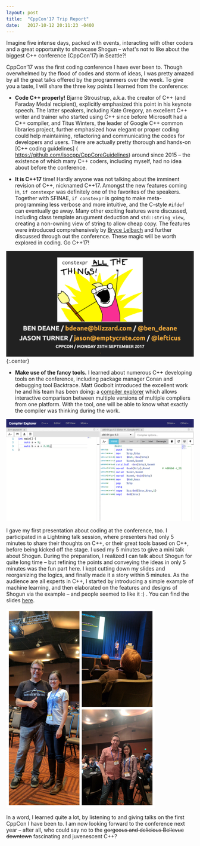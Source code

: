 ```yaml
---
layout: post
title:  "CppCon'17 Trip Report"
date:   2017-10-12 20:11:23 -0400
---
```


Imagine five intense days, packed with events, interacting with other coders and a great opportunity to showcase Shogun – what's not to like about the biggest C++ conference (CppCon’17) in Seattle?! 

CppCon’17 was the first coding conference I have ever been to. Though overwhelmed by the flood of codes and storm of ideas, I was pretty amazed by all the great talks offered by the programmers over the week. To give you a taste, I will share the three key points I learned from the conference:

-	**Code C++ properly!**  Bjarne Stroustrup, a.k.a. the creator of C++ (and Faraday Medal recipient), explicitly emphasized this point in his keynote speech. The latter speakers, including Kate Gregory, an excellent C++ writer and trainer who started using C++ since before Microsoft had a C++ compiler, and Titus Winters, the leader of Google C++ common libraries project, further emphasized how elegant or proper coding could help maintaining, refactoring and communicating the codes for developers and users. There are actually pretty thorough and hands-on [C++ coding guidelines] ( https://github.com/isocpp/CppCoreGuidelines) around since 2015 – the existence of which many C++ coders, including myself, had no idea about before the conference. 

-	**It is C++17** time! Hardly anyone was not talking about the imminent revision of C++, nicknamed C++17. Amongst the new features coming in, `if constexpr` was definitely one of the favorites of the speakers. Together with SFINAE, `if constexpr` is going to make meta-programming less verbose and more intuitive, and the C-style `#ifdef` can eventually go away. Many other exciting features were discussed, including class template arugument deduction and `std::string_view`, creating a non-owning view of string to allow cheap copy.  The features were introduced comprehensively by [Bryce Lelbach]( https://brycelelbach.github.io/cpp17_features/) and further discussed through out the conference. These magic will be worth explored in coding. Go C++17!

<img src="/img/cppcon/constexpr.png" width="600" position="middle">{:.center}

-	**Make use of the fancy tools.** I learned about numerous C++ developing tools on the conference, including package manager Conan and debugging tool Backtrace. Matt Godbolt introduced the excellent work he and his team has been doing: a [compiler explorer]( https://github.com/mattgodbolt/compiler-explorer) which allows interactive comparison between multiple versions of multiple compliers from one platform. With the tool, one will be able to know what exactly the compiler was thinking during the work.

<img src="/img/cppcon/CompilerExplorer.png" width="600" position="middle">


I gave my first presentation about coding at the conference, too. I participated in a Lightning talk session, where presenters had only 5 minutes to share their thoughts on C++, or their great tools based on C++, before being kicked off the stage. I used my 5 minutes to give a mini talk about Shogun. During the preparation, I realized I can talk about Shogun for quite long time – but refining the points and conveying the ideas in only 5 minutes was the fun part here. I kept cutting down my slides and reorganizing the logics, and finally made it a story within 5 minutes. As the audience are all experts in C++, I started by introducing a simple example of machine learning, and then elaborated on the features and designs of Shogun via the example – and people seemed to like it :) . You can find the slides [here](https://github.com/shogun-toolbox/shogun-publicity/blob/master/talks/2017-09-CppCon/Shogun_CppCon2017_PanDeng.pdf). 

<img src="/img/cppcon/Collage.JPG" width="400">

In a word, I learned quite a lot, by listening to and giving talks on the first CppCon I have been to. I am now looking forward to the conference next year – after all, who could say no to the ~~gorgeous and delicious Bellevue downtown~~ fascinating and juvenescent C++?
